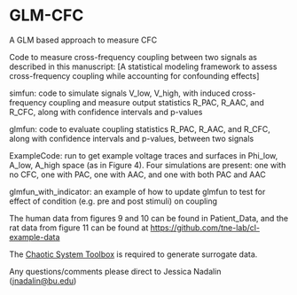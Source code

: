 # GLM-CFC
A GLM based approach to measure CFC

Code to measure cross-frequency coupling between two signals as described in this manuscript: [A statistical modeling framework to assess cross-frequency coupling while accounting for confounding effects]

simfun: code to simulate signals V_low, V_high, with induced cross-frequency coupling and measure output statistics R_PAC, R_AAC, and R_CFC, along with confidence intervals and p-values

glmfun: code to evaluate coupling statistics R_PAC, R_AAC, and R_CFC, along with confidence intervals and p-values, between two signals

ExampleCode: run to get example voltage traces and surfaces in Phi_low, A_low, A_high space (as in Figure 4). Four simulations are present: one with no CFC, one with PAC, one with AAC, and one with both PAC and AAC

glmfun_with_indicator: an example of how to update glmfun to test for effect of condition (e.g. pre and post stimuli) on coupling

The human data from figures 9 and 10 can be found in Patient_Data, and the rat data from figure 11 can be found at https://github.com/tne-lab/cl-example-data

  The [Chaotic System Toolbox](https://www.mathworks.com/matlabcentral/fileexchange/1597-chaotic-systems-toolbox) is required to generate surrogate data.

Any questions/comments please direct to Jessica Nadalin (jnadalin@bu.edu)
